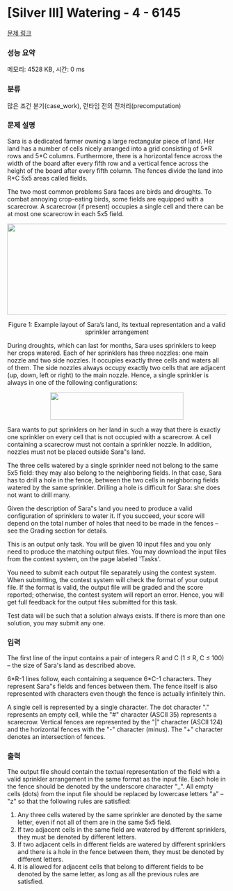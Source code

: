 # [Silver III] Watering - 4 - 6145 

[문제 링크](https://www.acmicpc.net/problem/6145) 

### 성능 요약

메모리: 4528 KB, 시간: 0 ms

### 분류

많은 조건 분기(case_work), 런타임 전의 전처리(precomputation)

### 문제 설명

<p>Sara is a dedicated farmer owning a large rectangular piece of land. Her land has a number of cells nicely arranged into a grid consisting of 5*R rows and 5*C columns. Furthermore, there is a horizontal fence across the width of the board after every fifth row and a vertical fence across the height of the board after every fifth column. The fences divide the land into R*C 5x5 areas called fields.</p>

<p>The two most common problems Sara faces are birds and droughts. To combat annoying crop-eating birds, some fields are equipped with a scarecrow. A scarecrow (if present) occupies a single cell and there can be at most one scarecrow in each 5x5 field.</p>

<p style="text-align:center"><img alt="" src="" style="height:209px; width:605px"></p>

<p style="text-align:center">Figure 1: Example layout of Sara’s land, its textual representation and a valid sprinkler arrangement</p>

<p>During droughts, which can last for months, Sara uses sprinklers to keep her crops watered. Each of her sprinklers has three nozzles: one main nozzle and two side nozzles. It occupies exactly three cells and waters all of them. The side nozzles always occupy exactly two cells that are adjacent (up, down, left or right) to the main nozzle. Hence, a single sprinkler is always in one of the following configurations:</p>

<p style="text-align:center"><img alt="" src="" style="height:63px; width:306px"></p>

<p>Sara wants to put sprinklers on her land in such a way that there is exactly one sprinkler on every cell that is not occupied with a scarecrow. A cell containing a scarecrow must not contain a sprinkler nozzle. In addition, nozzles must not be placed outside Sara‟s land.</p>

<p>The three cells watered by a single sprinkler need not belong to the same 5x5 field: they may also belong to the neighboring fields. In that case, Sara has to drill a hole in the fence, between the two cells in neighboring fields watered by the same sprinkler. Drilling a hole is difficult for Sara: she does not want to drill many.</p>

<p>Given the description of Sara‟s land you need to produce a valid configuration of sprinklers to water it. If you succeed, your score will depend on the total number of holes that need to be made in the fences – see the Grading section for details.</p>

<p>This is an output only task. You will be given 10 input files and you only need to produce the matching output files. You may download the input files from the contest system, on the page labeled 'Tasks'.</p>

<p>You need to submit each output file separately using the contest system. When submitting, the contest system will check the format of your output file. If the format is valid, the output file will be graded and the score reported; otherwise, the contest system will report an error. Hence, you will get full feedback for the output files submitted for this task.</p>

<p>Test data will be such that a solution always exists. If there is more than one solution, you may submit any one.</p>

### 입력 

 <p>The first line of the input contains a pair of integers R and C (1 ≤ R, C ≤ 100) – the size of Sara's land as described above.</p>

<p>6*R-1 lines follow, each containing a sequence 6*C-1 characters. They represent Sara"s fields and fences between them. The fence itself is also represented with characters even though the fence is actually infinitely thin.</p>

<p>A single cell is represented by a single character. The dot character "." represents an empty cell, while the "#" character (ASCII 35) represents a scarecrow. Vertical fences are represented by the "|" character (ASCII 124) and the horizontal fences with the "-" character (minus). The "+" character denotes an intersection of fences.</p>

### 출력 

 <p>The output file should contain the textual representation of the field with a valid sprinkler arrangement in the same format as the input file. Each hole in the fence should be denoted by the underscore character "_". All empty cells (dots) from the input file should be replaced by lowercase letters "a" – "z" so that the following rules are satisfied:</p>

<ol>
	<li>Any three cells watered by the same sprinkler are denoted by the same letter, even if not all of them are in the same 5x5 field.</li>
	<li>If two adjacent cells in the same field are watered by different sprinklers, they must be denoted by different letters.</li>
	<li>If two adjacent cells in different fields are watered by different sprinklers and there is a hole in the fence between them, they must be denoted by different letters.</li>
	<li>It is allowed for adjacent cells that belong to different fields to be denoted by the same letter, as long as all the previous rules are satisfied.</li>
</ol>

